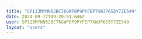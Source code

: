```yaml
---
title: "SP113MYNN52BC76GWP8P9PYFEP7XWJP6S5Y7ZE549"
date: 2024-09-17T09:20:51.646Z
user: SP113MYNN52BC76GWP8P9PYFEP7XWJP6S5Y7ZE549
layout: "users"
---
```

    